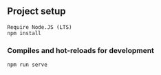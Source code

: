 ## Project setup
```
Require Node.JS (LTS)
npm install
```

### Compiles and hot-reloads for development
```
npm run serve
```